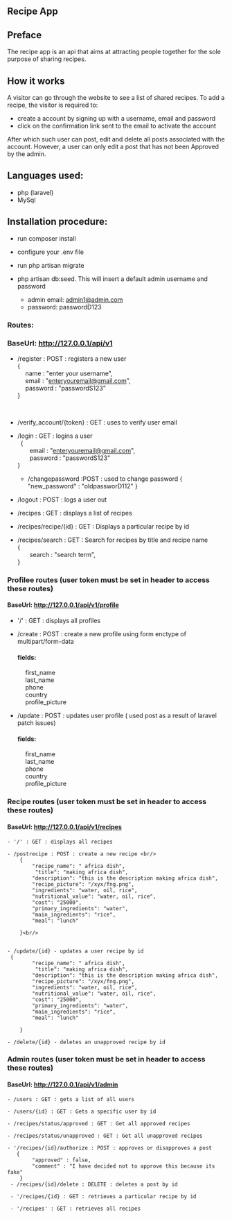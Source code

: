 ## Recipe App

## Preface
The recipe app is an api that aims at attracting people together for the sole purpose of sharing recipes.
<br/>
## How it works
 A visitor can go through the website to see a list of shared recipes.
To add a recipe, the visitor is required to:
  - create a account by signing up with a username, email and password
  - click on the confirmation link sent to the email to activate the account

After which such user can post, edit and delete all posts associated with the account. However, a user can only edit a post that has not been 
Approved by the admin.

## Languages used:
 - php (laravel)
 - MySql

## Installation procedure:
 - run composer install
 - configure your .env file
 - run php artisan migrate
 - php artisan db:seed.      This will insert a default admin username and password

    - admin email:  admin1@admin.com
     - password: passwordD123
### Routes:
### BaseUrl: http://127.0.0.1/api/v1

- /register : POST  : registers a new user  <br/>
  {  <br/>
   &emsp; name : "enter your username", <br/>
  &emsp;     email : "enteryouremail@gmail.com", <br/>
  &emsp;  password : "passwordS123" <br/>
  }
<br/>
  
- /verify_account/{token} : GET  : uses to verify user email

- /login : GET : logins a user <br/>
  &ensp;{  
  &emsp;&emsp;email : "enteryouremail@gmail.com", <br/>
  &emsp;&emsp;password : "passwordS123" <br/>
   }

  - /changepassword :POST : used to change password
    {
    "new_password" : "oldpassworD112"
    }



- /logout : POST : logs a user out <br/>


- /recipes : GET : displays a list of recipes


- /recipes/recipe/{id} : GET : Displays a particular recipe by id


- /recipes/search : GET : Search for recipes by title and recipe name <br/>
   {  <br/>
  &emsp;&emsp;search : "search term", <br/>
   }

### Profilee routes (user token must be set in header to access these routes)

   #### BaseUrl: http://127.0.0.1/api/v1/profile

  - '/' : GET : displays all profiles
    
  - /create : POST : create a new profile using form enctype of multipart/form-data
      #### fields:
      &emsp; first_name <br/>
      &emsp; last_name <br/>
      &emsp; phone <br/>
      &emsp; country <br/>
      &emsp; profile_picture <br/>
   
     
  - /update : POST : updates user profile ( used post as a result of laravel patch issues)
    #### fields:
    &emsp; first_name <br/>
    &emsp; last_name <br/>
    &emsp; phone <br/>
    &emsp; country <br/>
    &emsp; profile_picture <br/>

### Recipe routes (user token must be set in header to access these routes)

#### BaseUrl: http://127.0.0.1/api/v1/recipes

    - '/' : GET : displays all recipes

    - /postrecipe : POST : create a new recipe <br/>
        { 
            "recipe_name": " africa dish", 
             "title": "making africa dish",
            "description": "this is the description making africa dish",
            "recipe_picture": "/xyx/fng.png",
            "ingredients": "water, oil, rice",
            "nutritional_value": "water, oil, rice",
            "cost": "25000",
            "primary_ingredients": "water",
            "main_ingredients": "rice",
            "meal": "lunch"

        }<br/>
     
    
    - /update/{id} - updates a user recipe by id
     { 
            "recipe_name": " africa dish", 
             "title": "making africa dish",
            "description": "this is the description making africa dish",
            "recipe_picture": "/xyx/fng.png",
            "ingredients": "water, oil, rice",
            "nutritional_value": "water, oil, rice",
            "cost": "25000",
            "primary_ingredients": "water",
            "main_ingredients": "rice",
            "meal": "lunch"

        }

    - /delete/{id} - deletes an unapproved recipe by id

### Admin routes (user token must be set in header to access these routes)

#### BaseUrl: http://127.0.0.1/api/v1/admin

    - /users : GET : gets a list of all users

    - /users/{id} : GET : Gets a specific user by id

    - /recipes/status/approved : GET : Get all approved recipes

    - /recipes/status/unapproved : GET : Get all unapproved recipes

    - '/recipes/{id}/authorize : POST : approves or disapproves a post
       {
            "approved" : false,
            "comment" : "I have decided not to approve this because its fake"
        }
     - /recipes/{id}/delete : DELETE : deletes a post by id

     - '/recipes/{id} : GET : retrieves a particular recipe by id

     - '/recipes' : GET : retrieves all recipes

